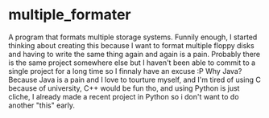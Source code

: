 # multiple_formater
A program that formats multiple storage systems.
Funnily enough, I started thinking about creating this because I want to format multiple floppy disks and having to write the same thing again and again is a pain.
Probably there is the same project somewhere else but I haven't been able to commit to a single project for a long time so I finnaly have an excuse :P
Why Java? Because Java is a pain and I love to tourture myself, and I'm tired of using C because of university, C++ would be fun tho, and using Python is just cliche, I already made a recent project in Python so i don't want to do another "this" early.
